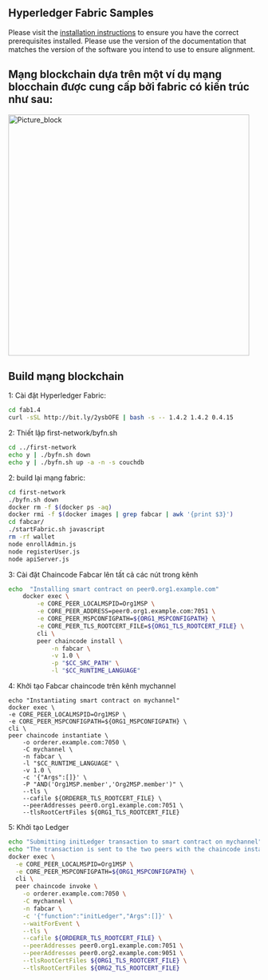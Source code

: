 [//]: # (SPDX-License-Identifier: CC-BY-4.0)

## Hyperledger Fabric Samples

Please visit the [installation instructions](http://hyperledger-fabric.readthedocs.io/en/latest/install.html)
to ensure you have the correct prerequisites installed. Please use the
version of the documentation that matches the version of the software you
intend to use to ensure alignment.


## Mạng blockchain dựa trên một ví dụ mạng blocchain được cung cấp bởi fabric có kiến trúc như sau:
<img width="483" alt="Picture_block" src="https://user-images.githubusercontent.com/36092539/94166177-35995b80-feb5-11ea-868b-017da3f2d470.png">


## Build mạng blockchain
1: Cài đặt Hyperledger Fabric:
```bash
cd fab1.4
curl -sSL http://bit.ly/2ysbOFE | bash -s -- 1.4.2 1.4.2 0.4.15
```

2: Thiết lập first-network/byfn.sh 
```bash
cd ../first-network
echo y | ./byfn.sh down
echo y | ./byfn.sh up -a -n -s couchdb
```
2: build lại mạng fabric:
```bash
cd first-network
./byfn.sh down
docker rm -f $(docker ps -aq)
docker rmi -f $(docker images | grep fabcar | awk '{print $3}')
cd fabcar/
./startFabric.sh javascript
rm -rf wallet
node enrollAdmin.js
node registerUser.js
node apiServer.js
```
3: Cài đặt Chaincode Fabcar lên tất cả các nút trong kênh
```bash
echo  "Installing smart contract on peer0.org1.example.com"
    docker exec \
        -e CORE_PEER_LOCALMSPID=Org1MSP \
        -e CORE_PEER_ADDRESS=peer0.org1.example.com:7051 \
        -e CORE_PEER_MSPCONFIGPATH=${ORG1_MSPCONFIGPATH} \
        -e CORE_PEER_TLS_ROOTCERT_FILE=${ORG1_TLS_ROOTCERT_FILE} \
        cli \
        peer chaincode install \
            -n fabcar \
            -v 1.0 \
            -p "$CC_SRC_PATH" \
            -l "$CC_RUNTIME_LANGUAGE"
```
4: Khởi tạo Fabcar chaincode trên kênh mychannel

    echo "Instantiating smart contract on mychannel"
    docker exec \
    -e CORE_PEER_LOCALMSPID=Org1MSP \
    -e CORE_PEER_MSPCONFIGPATH=${ORG1_MSPCONFIGPATH} \
    cli \
    peer chaincode instantiate \
        -o orderer.example.com:7050 \
        -C mychannel \
        -n fabcar \
        -l "$CC_RUNTIME_LANGUAGE" \
        -v 1.0 \
        -c '{"Args":[]}' \
        -P "AND('Org1MSP.member','Org2MSP.member')" \
        --tls \
        --cafile ${ORDERER_TLS_ROOTCERT_FILE} \
        --peerAddresses peer0.org1.example.com:7051 \
        --tlsRootCertFiles ${ORG1_TLS_ROOTCERT_FILE}
5: Khởi tạo Ledger
```bash
echo "Submitting initLedger transaction to smart contract on mychannel"
echo "The transaction is sent to the two peers with the chaincode installed (peer0.org1.example.com and peer0.org2.example.com) so that chaincode is built before receiving the following requests"
docker exec \
  -e CORE_PEER_LOCALMSPID=Org1MSP \
  -e CORE_PEER_MSPCONFIGPATH=${ORG1_MSPCONFIGPATH} \
  cli \
  peer chaincode invoke \
    -o orderer.example.com:7050 \
    -C mychannel \
    -n fabcar \
    -c '{"function":"initLedger","Args":[]}' \
    --waitForEvent \
    --tls \
    --cafile ${ORDERER_TLS_ROOTCERT_FILE} \
    --peerAddresses peer0.org1.example.com:7051 \
    --peerAddresses peer0.org2.example.com:9051 \
    --tlsRootCertFiles ${ORG1_TLS_ROOTCERT_FILE} \
    --tlsRootCertFiles ${ORG2_TLS_ROOTCERT_FILE}
```